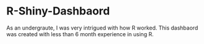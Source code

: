 # R-Shiny-Dashbaord
As an undergraute, I was very intrigued with how R worked. This dashbaord was created with less than 6 month experience in using R. 
